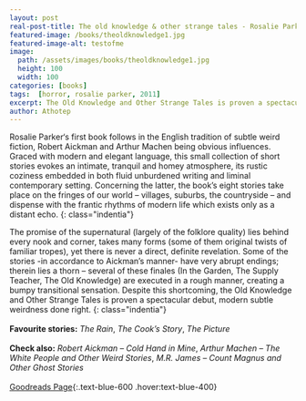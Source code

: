 ```yaml
---
layout: post
real-post-title: The old knowledge & other strange tales - Rosalie Parker (Tartarus Press, 2011)
featured-image: /books/theoldknowledge1.jpg
featured-image-alt: testofme
image:
  path: /assets/images/books/theoldknowledge1.jpg
  height: 100
  width: 100
categories: [books]
tags:  [horror, rosalie parker, 2011]
excerpt: The Old Knowledge and Other Strange Tales is proven a spectacular debut, modern subtle weirdness done right.
author: Athotep
---
```


Rosalie Parker‘s first book follows in the English tradition of subtle weird fiction, Robert Aickman and Arthur Machen being obvious influences. Graced with modern and elegant language, this small collection of short stories evokes an intimate, tranquil and homey atmosphere, its rustic coziness embedded in both fluid unburdened writing and liminal contemporary setting. Concerning the latter, the book’s eight stories take place on the fringes of our world – villages, suburbs, the countryside – and dispense with the frantic rhythms of modern life which exists only as a distant echo.
{: class="indentia"}

The promise of the supernatural (largely of the folklore quality) lies behind every nook and corner, takes many forms (some of them original twists of familiar tropes), yet there is never a direct, definite revelation. Some of the stories -in accordance to Aickman’s manner- have very abrupt endings; therein lies a thorn – several of these finales (In the Garden, The Supply Teacher, The Old Knowledge) are executed in a rough manner, creating a bumpy transitional sensation. Despite this shortcoming, the Old Knowledge and Other Strange Tales is proven a spectacular debut, modern subtle weirdness done right.
{: class="indentia"}  
<br>
**Favourite stories:** *The Rain*, *The Cook’s Story*, *The Picture*  
<br>
**Check also:** *Robert Aickman – Cold Hand in Mine*, *Arthur Machen – The White People and Other Weird Stories*, *M.R. James – Count Magnus and Other Ghost Stories*  
<br>
[Goodreads Page](https://www.goodreads.com/book/show/20871100-the-old-knowledge){:.text-blue-600 .hover:text-blue-400}